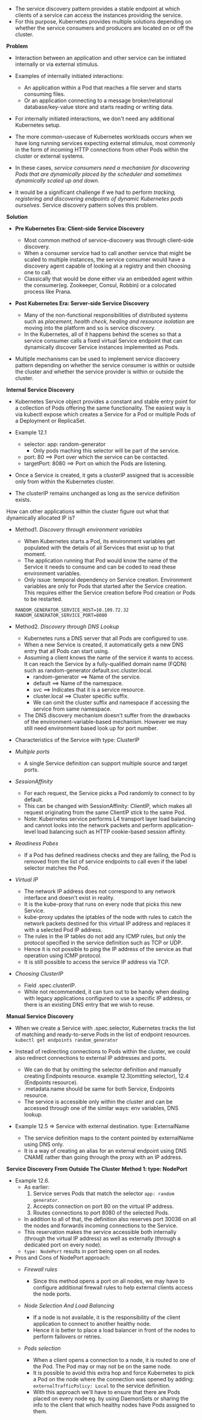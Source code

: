* The service discovery pattern provides a stable endpoint at which clients of a service can access the instances providing the service.
* For this purpose, Kubernetes provides multiple solutions depending on whether the service consumers and producers are located on or off the cluster.

**Problem**
* Interaction between an application and other service can be initiated internally or via external stimulus.
* Examples of internally initiated interactions:
    * An application within a Pod that reaches a file server and starts consuming files.
    * Or an application connecting to a message broker/relational database/key-value store and starts reading or writing data.
* For internally initiated interactions, we don't need any additional Kubernetes setup.

* The more common-usecase of Kubernetes workloads occurs when we have long running services expecting external stimulus, most commonly in the form of incoming HTTP connections from other Pods within the cluster or external systems.

* In these cases, *service consumers need a mechanism for discovering Pods that are dynamically placed by the scheduler and sometimes dynamically scaled up and down*.

* It would be a significant challenge if we had to perform *tracking, registering and discovering endpoints of dynamic Kubernetes pods ourselves*. Service discovery pattern solves this problem.

**Solution**
* **Pre Kubernetes Era: Client-side Service Discovery**
    * Most common method of service-discovery was through client-side discovery.
    * When a consumer service had to call another service that might be scaled to multiple instances, the service consumer would have a discovery agent capable of looking at a registry and then choosing one to call.
    * Classically that would be done either via an embedded agent within the consumer(eg. Zookeeper, Consul, Robbin) or a colocated process like Prana.

* **Post Kubernetes Era: Server-side Service Discovery**
    * Many of the non-functional responsibilities of distributed systems such as *placement, health check, healing and resource isolation* are moving into the platform and so is service discovery.
    * In the Kubernetes, all of it happens behind the scenes so that a service consumer calls a fixed virtual Service endpoint that can dynamically discover Service instances implemented as Pods.

* Multiple mechanisms can be used to implement service discovery pattern depending on whether the service consumer is within or outside the cluster and whether the service provider is within or outside the cluster.

**Internal Service Discovery**
* Kubernetes Service object provides a constant and stable entry point for a collection of Pods offering the same functionality. The easiest way is via kubectl expose which creates a Service for a Pod or multiple Pods of a Deployment or ReplicaSet.

* Example 12.1
    * selector:
        app: random-generator
        * Only pods maching this selector will be part of the service.
    * port: 80 ==> Port over which the service can be contacted.
    * targetPort: 8080 ==> Port on which the Pods are listening.

* Once a Service is created, it gets a clusterIP assigned that is accessible only from within the Kubernetes cluster.
* The clusterIP remains unchanged as long as the service definition exists.

How can other applications within the cluster figure out what that dynamically allocated IP is?

* Method1. *Discovery through environment variables*
    * When Kubernetes starts a Pod, its environment variables get populated with the details of all Services that exist up to that moment.
    * The application running that Pod would know the name of the Service it needs to consume and can be coded to read these environment variables.
    * Only issue: temporal dependency on Service creation. Environment variables are only for Pods that started after the Service creation. This requires either the Service creation before Pod creation or Pods to be restarted.

    `
        RANDOM_GENERATOR_SERVICE_HOST=10.109.72.32
        RANDOM_GENERATOR_SERVICE_PORT=8080
    `

* Method2. *Discovery through DNS Lookup*
    * Kubernetes runs a DNS server that all Pods are configured to use.
    * When a new Service is created, it automatically gets a new DNS entry that all Pods can start using.
    * Assuming a client knows the name of the service it wants to access. It can reach the Service by a fully-qualified domain name (FQDN) such as random-generator.default.svc.cluster.local.
        * random-generator ==> Name of the service.
        * default ==> Name of the namespace.
        * svc ==> Indicates that it is a service resource.
        * cluster.local ==> Cluster specific suffix.
        * We can omit the cluster suffix and namespace if accessing the service from same namespace.
    * The DNS discovery mechanism doesn't suffer from the drawbacks of the environment-variable-based mechanism. However we may still need environment based look up for port number.

* Characteristics of the Service with type: ClusterIP

* *Multiple ports*
    * A single Service definition can support multiple source and target ports.

* *SessionAffinity*
    * For each request, the Service picks a Pod randomly to connect to by default.
    * This can be changed with SessionAffinity: ClientIP, which makes all request originating from the same ClientIP stick to the same Pod.
    * Note: Kubernetes service performs L4 transport layer load balancing and cannot looks into the network packets and perform application-level load balancing such as HTTP cookie-based session affinity.

* *Readiness Pobes*
    * If a Pod has defined readiness checks and they are failing, the Pod is removed from the list of service endpoints to call even if the label selector matches the Pod.

* *Virtual IP*
    * The network IP address does not correspond to any network interface and doesn't exist in reality.
    * It is the kube-proxy that runs on every node that picks this new Service.
    * kube-proxy updates the iptables of the node with rules to catch the network packets destined for this virtual IP address and replaces it with a selected Pod IP address.
    * The rules in the IP tables do not add any ICMP rules, but only the protocol specified in the service definition such as TCP or UDP.
    * Hence it is not possible to ping the IP address of the service as that operation using ICMP protocol.
    * It is still possible to access the service IP address via TCP.

* *Choosing ClusterIP*
    * Field .spec.clusterIP.
    * While not recommended, it can turn out to be handy when dealing with legacy applications configured to use a specific IP address, or there is an existing DNS entry that we wish to reuse.

**Manual Service Discovery**
* When we create a Service with .spec.selector, Kubernetes tracks the list of matching and ready-to-serve Pods in the list of endpoint resources. `kubectl get endpoints random_generator`

* Instead of redirecting connections to Pods within the cluster, we could also redirect connections to external IP addresses and ports.
    * We can do that by omitting the selector definition and manually creating Endpoints resource. example 12.3(omitting selector), 12.4 (Endpoints resource).
    * .metadata.name should be same for both Service, Endpoints resource.
    * The service is accessible only within the cluster and can be accessed through one of the similar ways: env variables, DNS lookup.

* Example 12.5 => Service with external destination. type: ExternalName
    * The service definition maps to the content pointed by externalName using DNS only.
    * It is a way of creating an alias for an external endpoint using DNS CNAME rather than going through the proxy with an IP address.

**Service Discovery From Outside The Cluster**
**Method 1: type: NodePort**
* Example 12.6. 
    * As earlier:
        1. Service serves Pods that match the selector `app: random generator`.
        2. Accepts connection on port 80 on the virtual IP address.
        3. Routes connections to port 8080 of the selected Pods.
    * In addition to all of that, the definition also reserves port 30036 on all the nodes and forwards incoming connections to the Service.
    * This reservation makes the service accessible both internally (through the virtual IP address) as well as externally (through a dedicated port on every node).
    * `type: NodePort` results in port being open on all nodes.
* Pros and Cons of NodePort approach:
    * *Firewall rules*
        * Since this method opens a port on all nodes, we may have to configure additional firewall rules to help external clients access the node ports.

    * *Node Selection And Load Balancing*
        * If a node is not available, it is the responsibility of the client application to connect to another healthy node.
        * Hence it is better to place a load balancer in front of the nodes to perform failovers or retries.
    
    * *Pods selection*
        * When a client opens a connection to a node, it is routed to one of the Pod. The Pod may or may not be on the same node.
        * It is possible to avoid this extra hop and force Kubernetes to pick a Pod on the node where the connection was opened by adding: `externalTrafficPolicy: Local` to the service definition.
        * With this approach we'll have to ensure that there are Pods placed on every node eg. by using DaemonSets or sharing the info to the client that which healthy nodes have Pods assigned to them. 
